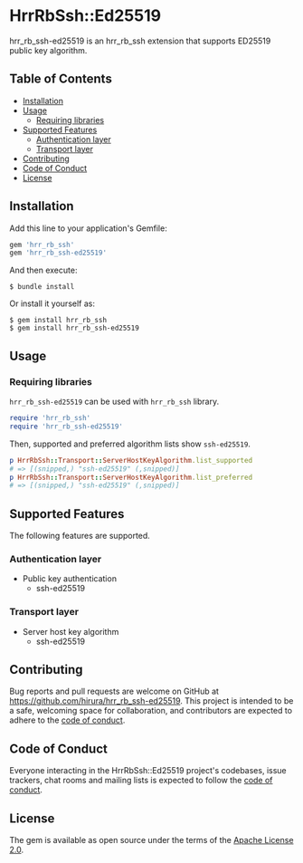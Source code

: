 # HrrRbSsh::Ed25519

hrr_rb_ssh-ed25519 is an hrr_rb_ssh extension that supports ED25519 public key algorithm.

## Table of Contents

- [Installation](#installation)
- [Usage](#usage)
    - [Requiring libraries](#requiring-libraries)
- [Supported Features](#supported-features)
    - [Authentication layer](#authentication-layer)
    - [Transport layer](#transport-layer)
- [Contributing](#contributing)
- [Code of Conduct](#code-of-conduct)
- [License](#license)


## Installation

Add this line to your application's Gemfile:

```ruby
gem 'hrr_rb_ssh'
gem 'hrr_rb_ssh-ed25519'
```

And then execute:

```
$ bundle install
```

Or install it yourself as:

```
$ gem install hrr_rb_ssh
$ gem install hrr_rb_ssh-ed25519
```

## Usage

### Requiring libraries

`hrr_rb_ssh-ed25519` can be used with `hrr_rb_ssh` library.

```ruby
require 'hrr_rb_ssh'
require 'hrr_rb_ssh-ed25519'
```

Then, supported and preferred algorithm lists show `ssh-ed25519`.

```ruby
p HrrRbSsh::Transport::ServerHostKeyAlgorithm.list_supported
# => [(snipped,) "ssh-ed25519" (,snipped)]
p HrrRbSsh::Transport::ServerHostKeyAlgorithm.list_preferred
# => [(snipped,) "ssh-ed25519" (,snipped)]
```

## Supported Features

The following features are supported.

### Authentication layer

- Public key authentication
    - ssh-ed25519

### Transport layer

- Server host key algorithm
    - ssh-ed25519

## Contributing

Bug reports and pull requests are welcome on GitHub at https://github.com/hirura/hrr_rb_ssh-ed25519. This project is intended to be a safe, welcoming space for collaboration, and contributors are expected to adhere to the [code of conduct](https://github.com/hirura/hrr_rb_ssh-ed25519/blob/master/CODE_OF_CONDUCT.md).

## Code of Conduct

Everyone interacting in the HrrRbSsh::Ed25519 project's codebases, issue trackers, chat rooms and mailing lists is expected to follow the [code of conduct](https://github.com/hirura/hrr_rb_ssh-ed25519/blob/master/CODE_OF_CONDUCT.md).

## License

The gem is available as open source under the terms of the [Apache License 2.0](https://opensource.org/licenses/Apache-2.0).
